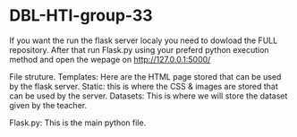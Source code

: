 # DBL-HTI-group-33
If you want the run the flask server localy you need to dowload the FULL repository.
After that run Flask.py using your preferd python execution method and open the wepage on http://127.0.0.1:5000/

File struture.
Templates: Here are the HTML page stored that can be used by the flask server.
Static: this is where the CSS & images are stored that can be used by the server.
Datasets: This is where we will store the dataset given by the teacher. 

Flask.py: This is the main python file. 

